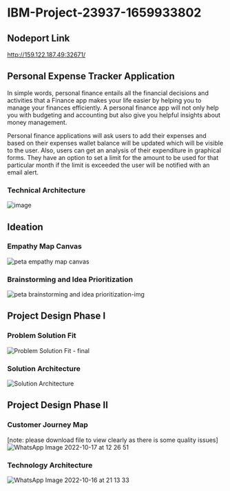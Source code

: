 # IBM-Project-23937-1659933802

## Nodeport Link
http://159.122.187.49:32671/

## Personal Expense Tracker Application


In simple words, personal finance entails all the financial decisions and activities that a Finance app makes your life easier by helping you to manage your finances efficiently. A personal finance app will not only help you with budgeting and accounting but also give you helpful insights about money management.


Personal finance applications will ask users to add their expenses and based on their expenses wallet balance will be updated which will be visible to the user.  Also, users can get an analysis of their expenditure in graphical forms. They have an option to set a limit for the amount to be used for that particular month if the limit is exceeded the user will be notified with an email alert.

### Technical Architecture
![image](https://user-images.githubusercontent.com/69385943/195766284-5c376a08-ebfb-45d1-a52b-7ffd4d22350b.png)

## Ideation

### Empathy Map Canvas
![peta empathy map canvas](https://user-images.githubusercontent.com/69385943/196038102-98a9ffae-b320-4077-8522-b1731547c03b.png)

### Brainstorming and Idea Prioritization
![peta brainstorming and idea prioritization-img](https://user-images.githubusercontent.com/69385943/196038151-f68a5c8b-786e-481f-945e-910cd8d70a47.png)

## Project Design Phase I

### Problem Solution Fit
![Problem Solution Fit - final](https://user-images.githubusercontent.com/69385943/196038227-83f8c978-6ae2-40ef-bc9a-625b1c7341d5.jpg)

### Solution Architecture
![Solution Architecture](https://user-images.githubusercontent.com/69385943/196038264-bd9f4017-3f17-4d5e-8783-67d04aa82f86.jpg)

## Project Design Phase II

### Customer Journey Map 
[note: please download file to view clearly as there is some quality issues]
![WhatsApp Image 2022-10-17 at 12 26 51](https://user-images.githubusercontent.com/69385943/196110775-754e635e-cf7b-42fd-b879-5ec248f8b014.jpg)

### Technology Architecture
![WhatsApp Image 2022-10-16 at 21 13 33](https://user-images.githubusercontent.com/69385943/196047234-e5fdd387-4222-4863-8265-571fa17369d0.jpg)

